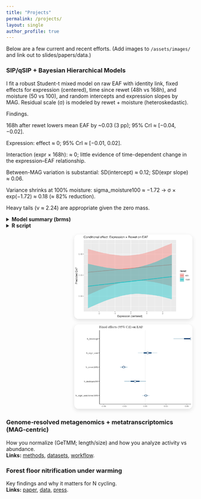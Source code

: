 ```yaml
---
title: "Projects"
permalink: /projects/
layout: single
author_profile: true
---
```



Below are a few current and recent efforts. (Add images to `/assets/images/` and link out to slides/papers/data.)

### SIP/qSIP + Bayesian Hierarchical Models
I fit a robust Student-t mixed model on raw EAF with identity link, fixed effects for expression (centered), time since rewet (48h vs 168h), and moisture (50 vs 100), and random intercepts and expression slopes by MAG. Residual scale (σ) is modeled by rewet + moisture (heteroskedastic).

Findings.

168h after rewet lowers mean EAF by ~0.03 (3 pp); 95% CrI ≈ [−0.04, −0.02].

Expression: effect ≈ 0; 95% CrI ≈ [−0.01, 0.02].

Interaction (expr × 168h): ≈ 0; little evidence of time-dependent change in the expression–EAF relationship.

Between-MAG variation is substantial: SD(intercept) ≈ 0.12; SD(expr slope) ≈ 0.06.

Variance shrinks at 100% moisture: sigma_moisture100 ≈ −1.72 → σ × exp(−1.72) ≈ 0.18 (≈ 82% reduction).

Heavy tails (ν ≈ 2.24) are appropriate given the zero mass.

<div style="display:flex; gap:1rem; align-items:flex-start; flex-wrap:wrap;">
  <div style="flex:1 1 380px;">
    <details><summary><strong>Model summary (brms)</strong></summary>
{% capture fit_summary %}{% include_relative assets/code/qsip-bhm/results/fit_t_lin-summary.txt %}{% endcapture %}
{% highlight text linenos %}{{ fit_summary }}{% endhighlight %}
</details>

<details><summary><strong>R script</strong></summary>
{% capture code_r %}{% include_relative assets/code/qsip-bhm/Final_Bayesian_Model.R %}{% endcapture %}
{% highlight r linenos %}{{ code_r }}{% endhighlight %}
</details>

  </div>
  <div style="flex:0 0 320px; max-width:320px; margin-left:auto;">
    <img src="/assets/code/qsip-bhm/figs/cond_effect_expr_by_rewet.png" alt="Conditional effects"
         style="width:100%; border-radius:12px; box-shadow:0 4px 12px rgba(0,0,0,.12); margin-bottom:12px;">
    <img src="/assets/code/qsip-bhm/figs/mcmc_intervals_fixed.png" alt="Fixed effects intervals"
         style="width:100%; border-radius:12px; box-shadow:0 4px 12px rgba(0,0,0,.12);">
  </div>
</div>


### Genome‑resolved metagenomics + metatranscriptomics (MAG‑centric)
How you normalize (GeTMM; length/size) and how you analyze activity vs abundance.  
**Links:** [methods](), [datasets](), [workflow]().

### Forest floor nitrification under warming
Key findings and why it matters for N cycling.  
**Links:** [paper](), [data](), [press]().


